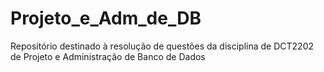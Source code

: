 # Projeto_e_Adm_de_DB
Repositório destinado à resolução de questões da disciplina de DCT2202 de Projeto e Administração de Banco de Dados
